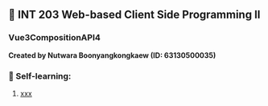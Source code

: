 ## 🍱 INT 203 Web-based Client Side Programming II 
### Vue3CompositionAPI4

**Created by Nutwara Boonyangkongkaew (ID: 63130500035)**

### 🍙 Self-learning: <br>
1. [xxx](https://www.youtube.com/playlist?list=PL_xSQKvnccplgKmdtqizMGRh11witheTM) <br>

